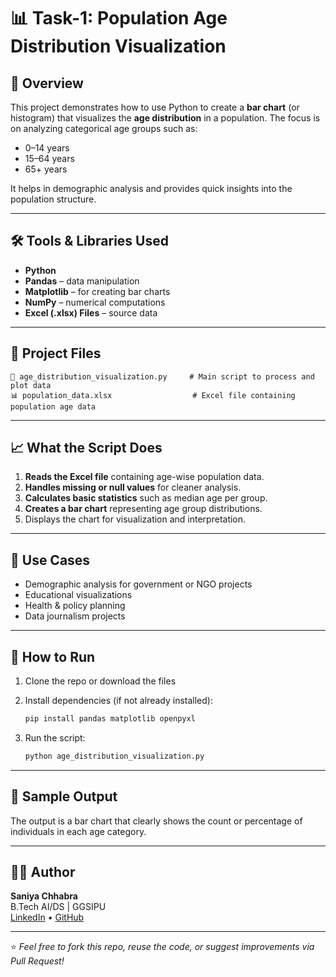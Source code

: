 # 📊 Task-1: Population Age Distribution Visualization

## 📝 Overview
This project demonstrates how to use Python to create a **bar chart** (or histogram) that visualizes the **age distribution** in a population. The focus is on analyzing categorical age groups such as:
- 0–14 years
- 15–64 years
- 65+ years

It helps in demographic analysis and provides quick insights into the population structure.

---

## 🛠️ Tools & Libraries Used
- **Python**
- **Pandas** – data manipulation
- **Matplotlib** – for creating bar charts
- **NumPy** – numerical computations
- **Excel (.xlsx) Files** – source data

---

## 📂 Project Files
```
📄 age_distribution_visualization.py     # Main script to process and plot data
📊 population_data.xlsx                  # Excel file containing population age data
```

---

## 📈 What the Script Does

1. **Reads the Excel file** containing age-wise population data.
2. **Handles missing or null values** for cleaner analysis.
3. **Calculates basic statistics** such as median age per group.
4. **Creates a bar chart** representing age group distributions.
5. Displays the chart for visualization and interpretation.

---

## 🧠 Use Cases
- Demographic analysis for government or NGO projects
- Educational visualizations
- Health & policy planning
- Data journalism projects

---

## 🚀 How to Run

1. Clone the repo or download the files  
2. Install dependencies (if not already installed):
   ```bash
   pip install pandas matplotlib openpyxl
   ```

3. Run the script:
   ```bash
   python age_distribution_visualization.py
   ```

---

## 📌 Sample Output

The output is a bar chart that clearly shows the count or percentage of individuals in each age category.

---

## 👩‍💻 Author

**Saniya Chhabra**  
B.Tech AI/DS | GGSIPU  
[LinkedIn](https://www.linkedin.com/in/saniya-chhabra) • [GitHub](https://github.com/saniyachhabra)

---

⭐ *Feel free to fork this repo, reuse the code, or suggest improvements via Pull Request!*
